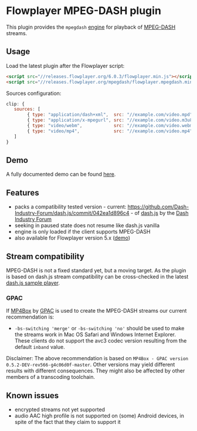 Flowplayer MPEG-DASH plugin
===========================

This plugin provides the `mpegdash` [engine](https://flowplayer.org/docs/api.html#engines) for
playback of [MPEG-DASH](https://en.wikipedia.org/wiki/Dynamic_Adaptive_Streaming_over_HTTP) streams.

Usage
-----

Load the latest plugin after the Flowplayer script:

```html
<script src="//releases.flowplayer.org/6.0.3/flowplayer.min.js"></script>
<script src="//releases.flowplayer.org/mpegdash/flowplayer.mpegdash.min.js"></script>
```

Sources configuration:

```js
clip: {
   sources: [
        { type: "application/dash+xml",  src: "//example.com/video.mpd" },
        { type: "application/x-mpegurl", src: "//example.com/video.m3u8" },
        { type: "video/webm",            src: "//example.com/video.webm" },
        { type: "video/mp4",             src: "//example.com/video.mp4" }
   ]
}
```

Demo
----

A fully documented demo can be found [here](http://demos.flowplayer.org/api/dash.html).

Features
--------

- packs a compatibility tested version - current:
  https://github.com/Dash-Industry-Forum/dash.js/commit/042ea1d896c4 - of
  [dash.js](https://github.com/Dash-Industry-Forum/dash.js) by the
  [Dash Industry Forum](http://dashif.org/software/)
- seeking in paused state does not resume like dash.js vanilla
- engine is only loaded if the client supports MPEG-DASH
- also available for Flowplayer version 5.x ([demo](http://demos.flowplayer.org/v5/api/dash.html))

Stream compatibility
--------------------

MPEG-DASH is not a fixed standard yet, but a moving target. As the plugin is based on dash.js stream
compatibility can be cross-checked in the latest
[dash.js sample player](http://dashif.org/reference/players/javascript/index.html).

### GPAC

If [MP4Box](https://gpac.wp.mines-telecom.fr/mp4box/dash/) by
[GPAC](https://gpac.wp.mines-telecom.fr) is used to create the MPEG-DASH streams our current
recommendation is:

- `-bs-switching 'merge'` or `-bs-switching 'no'` should be used to make the streams work in Mac OS
  Safari and Windows Internet Explorer. These clients do not support the avc3 codec version
  resulting from the default `inband` value.

Disclaimer: The above recommendation is based on
`MP4Box - GPAC version 0.5.2-DEV-rev566-g4c06d0f-master`. Other versions may yield different results
with different consequences. They might also be affected by other members of a transcoding
toolchain.

Known issues
------------

- encrypted streams not yet supported
- audio AAC high profile is not supported on (some) Android devices, in spite of the fact that they
  claim to support it 
